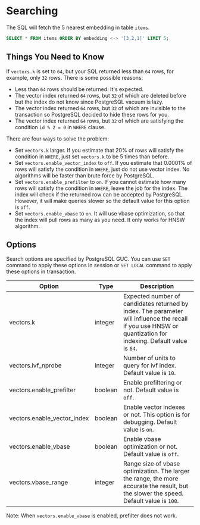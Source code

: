 # Searching

The SQL will fetch the $5$ nearest embedding in table `items`.

```sql
SELECT * FROM items ORDER BY embedding <-> '[3,2,1]' LIMIT 5;
```

## Things You Need to Know

If `vectors.k` is set to `64`, but your SQL returned less than `64` rows, for example, only `32` rows. There is some possible reasons:

* Less than `64` rows should be returned. It's expected.
* The vector index returned `64` rows, but `32` of which are deleted before but the index do not know since PostgreSQL vacuum is lazy.
* The vector index returned `64` rows, but `32` of which are invisible to the transaction so PostgreSQL decided to hide these rows for you.
* The vector index returned `64` rows, but `32` of which are satisfying the condition `id % 2 = 0` in `WHERE` clause.

There are four ways to solve the problem:

* Set `vectors.k` larger. If you estimate that 20% of rows will satisfy the condition in `WHERE`, just set `vectors.k` to be 5 times than before.
* Set `vectors.enable_vector_index` to `off`. If you estimate that 0.0001% of rows will satisfy the condition in `WHERE`, just do not use vector index. No algorithms will be faster than brute force by PostgreSQL.
* Set `vectors.enable_prefilter` to `on`. If you cannot estimate how many rows will satisfy the condition in `WHERE`, leave the job for the index. The index will check if the returned row can be accepted by PostgreSQL. However, it will make queries slower so the default value for this option is `off`.
* Set `vectors.enable_vbase` to `on`. It will use vbase optimization, so that the index will pull rows as many as you need. It only works for HNSW algorithm.

## Options

Search options are specified by PostgreSQL GUC. You can use `SET` command to apply these options in session or `SET LOCAL` command to apply these options in transaction.

| Option                      | Type    | Description                                                                                                                                                   |
| --------------------------- | ------- | ------------------------------------------------------------------------------------------------------------------------------------------------------------- |
| vectors.k                   | integer | Expected number of candidates returned by index. The parameter will influence the recall if you use HNSW or quantization for indexing. Default value is `64`. |
| vectors.ivf_nprobe          | integer | Number of units to query for ivf index. Default value is `10`.  |
| vectors.enable_prefilter    | boolean | Enable prefiltering or not. Default value is `off`.                                                                                                           |
| vectors.enable_vector_index | boolean | Enable vector indexes or not. This option is for debugging. Default value is `on`.                                                                            |
| vectors.enable_vbase        | boolean | Enable vbase optimization or not. Default value is `off`.                                                                                                     |
| vectors.vbase_range         | integer | Range size of vbase optimization. The larger the range, the more accurate the result, but the slower the speed. Default value is `100`.                       |

Note: When `vectors.enable_vbase` is enabled, prefilter does not work.

